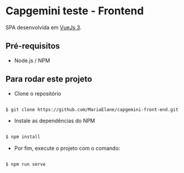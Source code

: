 

# Capgemini teste - Frontend

  SPA desenvolvida em [VueJs 3](https://vuejs.org/).

## Pré-requisitos

- Node.js / NPM

## Para rodar este projeto

- Clone o repositório

```bash

$ git clone https://github.com/MariaElane/capgemini-front-end.git
```
- Instale as dependências do NPM

```bash

$ npm install

```

- Por fim, execute o projeto com o comando:

```bash

$ npm run serve

```
